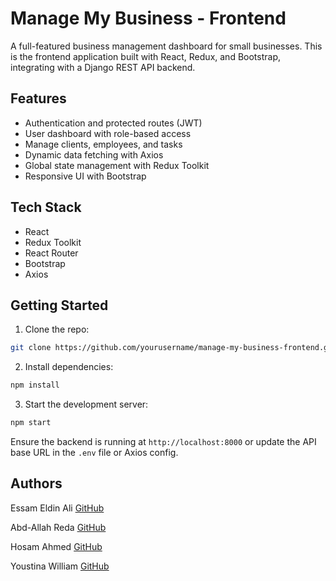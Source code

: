 # Manage My Business - Frontend

A full-featured business management dashboard for small businesses. This is the frontend application built with React, Redux, and Bootstrap, integrating with a Django REST API backend.

## Features

- Authentication and protected routes (JWT)
- User dashboard with role-based access
- Manage clients, employees, and tasks
- Dynamic data fetching with Axios
- Global state management with Redux Toolkit
- Responsive UI with Bootstrap

## Tech Stack

- React
- Redux Toolkit
- React Router
- Bootstrap
- Axios

## Getting Started

1. Clone the repo:
```bash
git clone https://github.com/yourusername/manage-my-business-frontend.git
```

2. Install dependencies:
```bash
npm install
```

3. Start the development server:
```bash
npm start
```

Ensure the backend is running at `http://localhost:8000` or update the API base URL in the `.env` file or Axios config.

## Authors

Essam Eldin Ali  [GitHub](https://github.com/3ssam-ali-98)

Abd-Allah Reda   [GitHub](https://github.com/3ssam-ali-98)

Hosam Ahmed      [GitHub](https://github.com/3ssam-ali-98)

Youstina William [GitHub](https://github.com/3ssam-ali-98)
